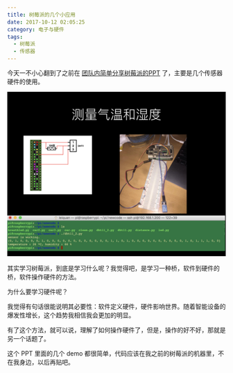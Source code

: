 ```yaml
---
title: 树莓派的几个小应用
date: 2017-10-12 02:05:25
category: 电子与硬件
tags:
  - 树莓派
  - 传感器
---
```


今天一不小心翻到了之前在 [团队内简单分享树莓派的PPT](/resource/树莓派.pdf) 了，主要是几个传感器硬件的使用。

![利用传感器测量气温和湿度](树莓派的几个小应用/1.jpeg)

<!--more-->

其实学习树莓派，到底是学习什么呢？我觉得吧，是学习一种桥，软件到硬件的桥，软件操作硬件的方法。

为什么要学习硬件呢？

我觉得有句话很能说明其必要性：软件定义硬件，硬件影响世界。随着智能设备的爆发性增长，这个趋势我相信我会更加的明显。

有了这个方法，就可以说，理解了如何操作硬件了，但是，操作的好不好，那就是另一个话题了。

这个 PPT 里面的几个 demo 都很简单，代码应该在我之前的树莓派的机器里，不在我身边，以后再贴吧。
